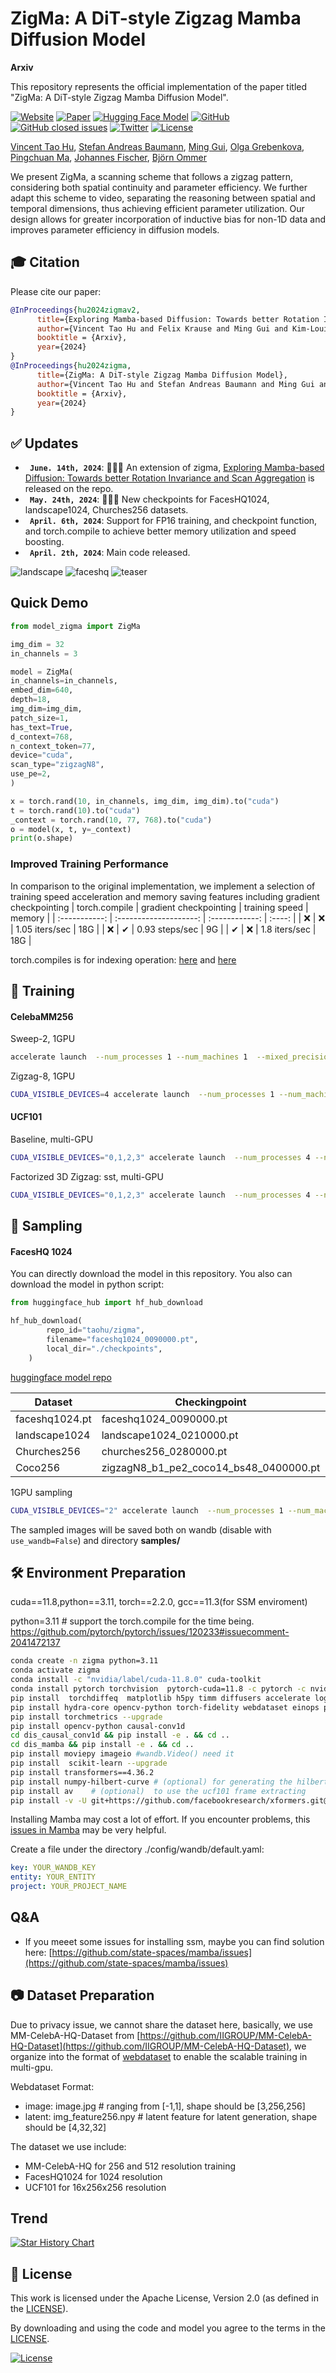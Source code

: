 #  ZigMa: A DiT-style Zigzag Mamba Diffusion Model

**Arxiv**

This repository represents the official implementation of the paper titled "ZigMa: A DiT-style Zigzag Mamba Diffusion Model".

[![Website](doc/badges/badge-website.svg)](https://taohu.me/zigma)
[![Paper](https://img.shields.io/badge/arXiv-PDF-b31b1b)](https://arxiv.org/abs/2403.13802)
[![Hugging Face Model](https://img.shields.io/badge/🤗%20Hugging%20Face-Model-green)](https://huggingface.co/taohu/zigma)
[![GitHub](https://img.shields.io/github/stars/CompVis/zigma?style=social)](https://github.com/CompVis/zigma)
[![GitHub closed issues](https://img.shields.io/github/issues-closed/CompVis/zigma?color=success&label=Issues)](https://github.com/CompVis/zigma/issues?q=is%3Aissue+is%3Aclosed) 
[![Twitter](https://img.shields.io/badge/Twitter-🔥%2020k%2B120k%20views-b31b1b.svg?style=social&logo=twitter)](https://twitter.com/_akhaliq/status/1770668624392421512)
[![License](https://img.shields.io/badge/License-Apache--2.0-929292)](https://www.apache.org/licenses/LICENSE-2.0)

[Vincent Tao Hu](http://taohu.me),
[Stefan Andreas Baumann](https://scholar.google.de/citations?user=egzbdnoAAAAJ&hl=en),
[Ming Gui](https://www.linkedin.com/in/ming-gui-87b76a16b/?originalSubdomain=de),
[Olga Grebenkova](https://www.linkedin.com/in/grebenkovao/),
[Pingchuan Ma](https://www.linkedin.com/in/pingchuan-ma-492543156/),
[Johannes Fischer](https://www.linkedin.com/in/js-fischer/ ),
[Björn Ommer](https://ommer-lab.com/people/ommer/ )

We present ZigMa, a scanning scheme that follows a zigzag pattern, considering both spatial continuity and parameter efficiency. We further adapt this scheme to video, separating the reasoning between spatial and temporal dimensions, thus achieving efficient parameter utilization. Our design allows for greater incorporation of inductive bias for non-1D data and improves parameter efficiency in diffusion models.


## 🎓 Citation

Please cite our paper:

```bibtex
@InProceedings{hu2024zigmav2,
      title={Exploring Mamba-based Diffusion: Towards better Rotation Invariance and Scan Aggregation},
      author={Vincent Tao Hu and Felix Krause and Ming Gui and Kim-Louis Simmoteit and Johannes S. Fischer and  Björn Ommer},
      booktitle = {Arxiv},
      year={2024}
}
@InProceedings{hu2024zigma,
      title={ZigMa: A DiT-style Zigzag Mamba Diffusion Model},
      author={Vincent Tao Hu and Stefan Andreas Baumann and Ming Gui and Olga Grebenkova and Pingchuan Ma and Johannes Fischer and Björn Ommer},
      booktitle = {Arxiv},
      year={2024}
}
```

## :white_check_mark: Updates
*  **` June. 14th, 2024`**:  🚀🚀🚀 An extension of zigma, [Exploring Mamba-based Diffusion: Towards better
Rotation Invariance and Scan Aggregation](https://drive.google.com/file/d/1dbS9dgNJHySC6DE-2fcWOkGuTiMLmHtf/view?usp=sharing) is released on the repo.
* **` May. 24th, 2024`**:  🚀🚀🚀 New checkpoints for FacesHQ1024, landscape1024, Churches256 datasets.
* **` April. 6th, 2024`**: Support for FP16 training, and checkpoint function, and torch.compile to achieve better memory utilization and speed boosting.
* **` April. 2th, 2024`**: Main code released.




![landscape](doc/landscape_1.png)
![faceshq](doc/faceshq_0.png)
![teaser](doc/teaser_3col.png)




## Quick Demo


```python
from model_zigma import ZigMa

img_dim = 32
in_channels = 3

model = ZigMa(
in_channels=in_channels,
embed_dim=640,
depth=18,
img_dim=img_dim,
patch_size=1,
has_text=True,
d_context=768,
n_context_token=77,
device="cuda",
scan_type="zigzagN8",
use_pe=2,
)

x = torch.rand(10, in_channels, img_dim, img_dim).to("cuda")
t = torch.rand(10).to("cuda")
_context = torch.rand(10, 77, 768).to("cuda")
o = model(x, t, y=_context)
print(o.shape)
```



### Improved Training Performance
In comparison to the original implementation, we implement a selection of training speed acceleration and memory saving features including gradient checkpointing
| torch.compile | gradient checkpointing | training speed | memory |
| :-----------: | :--------------------: | :------------: | :----: |
|       ❌       |           ❌            | 1.05 iters/sec |  18G   |
|       ❌       |           ✔            | 0.93 steps/sec |   9G   |
|       ✔       |           ❌            | 1.8 iters/sec  |  18G   |

torch.compiles is for indexing operation: [here](https://github.com/CompVis/zigma/blob/1e78944ebce400d34a12efd4baba1daad0fae9f3/dis_mamba/mamba_ssm/modules/mamba_simple.py#L55) and [here](https://github.com/CompVis/zigma/blob/1e78944ebce400d34a12efd4baba1daad0fae9f3/dis_mamba/mamba_ssm/modules/mamba_simple.py#L60)



## 🚀  Training


#### CelebaMM256 


Sweep-2, 1GPU
```bash
accelerate launch  --num_processes 1 --num_machines 1  --mixed_precision fp16    train_acc.py  model=sweep2_b1  use_latent=1   data=celebamm256_uncond  ckpt_every=10_000 data.sample_fid_n=5_000 data.sample_fid_bs=4 data.sample_fid_every=10_000  data.batch_size=8   note=_ 
```

Zigzag-8, 1GPU
```bash
CUDA_VISIBLE_DEVICES=4 accelerate launch  --num_processes 1 --num_machines 1  --mixed_precision fp16  --main_process_ip 127.0.0.1 --main_process_port 8868  train_acc.py  model=zigzag8_b1  use_latent=1   data=celebamm256_uncond  ckpt_every=10_000 data.sample_fid_n=5_000 data.sample_fid_bs=4 data.sample_fid_every=10_000  data.batch_size=4   note=_ 
```




####  UCF101

Baseline, multi-GPU
```bash
CUDA_VISIBLE_DEVICES="0,1,2,3" accelerate launch  --num_processes 4 --num_machines 1 --multi_gpu --mixed_precision fp16  --main_process_ip 127.0.0.1 --main_process_port 8868  train_acc.py  model=3d_sweep2_b2  use_latent=1 data=ucf101  ckpt_every=10_000  data.sample_fid_n=20_0 data.sample_fid_bs=4 data.sample_fid_every=10_000  data.batch_size=4   note=_ 
```

Factorized 3D Zigzag: sst, multi-GPU
```bash
CUDA_VISIBLE_DEVICES="0,1,2,3" accelerate launch  --num_processes 4 --num_machines 1 --multi_gpu --mixed_precision fp16  --main_process_ip 127.0.0.1 --main_process_port 8868  train_acc.py  model=3d_zigzag8sst_b2  use_latent=1 data=ucf101  ckpt_every=10_000  data.sample_fid_n=20_0 data.sample_fid_bs=4 data.sample_fid_every=10_000  data.batch_size=4   note=_ 
```




## 🚀 Sampling


#### FacesHQ 1024

You can directly download the model in this repository. You also can download the model in python script:
```python
from huggingface_hub import hf_hub_download

hf_hub_download(
        repo_id="taohu/zigma",
        filename="faceshq1024_0090000.pt",
        local_dir="./checkpoints",
    )
```
[huggingface model repo](https://huggingface.co/taohu/zigma)

|Dataset | Checkingpoint|Model |data|
|---|---|---|---|
|faceshq1024.pt|faceshq1024_0090000.pt|model=s1024_zigzag8_b2_old|data=facehq_1024|
|landscape1024|landscape1024_0210000.pt|model=s1024_zigzag8_b2_old|data=landscapehq_1024|
|Churches256|churches256_0280000.pt|model=zigzag8_b1_pe2|data=churches256|
|Coco256|zigzagN8_b1_pe2_coco14_bs48_0400000.pt|mode=zigzag8_b1_pe2|data=coco14 (31.0) | 



1GPU sampling 
```bash
CUDA_VISIBLE_DEVICES="2" accelerate launch  --num_processes 1 --num_machines 1     sample_acc.py  model=s1024_zigzag8_b2_old  use_latent=1   data=facehq_1024  ckpt_every=10_000 data.sample_fid_n=5_000 data.sample_fid_bs=4 data.sample_fid_every=10_000  data.batch_size=8  sample_mode=ODE likelihood=0  num_fid_samples=5_000 sample_debug=0  ckpt=checkpoints/faceshq1024_0060000.pt  
```
The sampled images will be saved both on wandb (disable with `use_wandb=False`) and directory **samples/**


##  🛠️  Environment Preparation


cuda==11.8,python==3.11, torch==2.2.0, gcc==11.3(for SSM enviroment)

python=3.11 # support the torch.compile for the time being. https://github.com/pytorch/pytorch/issues/120233#issuecomment-2041472137
```bash
conda create -n zigma python=3.11
conda activate zigma
conda install -c "nvidia/label/cuda-11.8.0" cuda-toolkit
conda install pytorch torchvision  pytorch-cuda=11.8 -c pytorch -c nvidia
pip install  torchdiffeq  matplotlib h5py timm diffusers accelerate loguru blobfile ml_collections wandb
pip install hydra-core opencv-python torch-fidelity webdataset einops pytorch_lightning
pip install torchmetrics --upgrade
pip install opencv-python causal-conv1d
cd dis_causal_conv1d && pip install -e . && cd ..
cd dis_mamba && pip install -e . && cd ..
pip install moviepy imageio #wandb.Video() need it
pip install  scikit-learn --upgrade 
pip install transformers==4.36.2
pip install numpy-hilbert-curve # (optional) for generating the hilbert path
pip install av    # (optional)  to use the ucf101 frame extracting
pip install -v -U git+https://github.com/facebookresearch/xformers.git@main#egg=xformers  #for FDD metrics
```

Installing Mamba may cost a lot of effort. If you encounter problems, this [issues in Mamba](https://github.com/state-spaces/mamba/issues) may be very helpful.


Create a file under the directory ./config/wandb/default.yaml:

```yaml
key: YOUR_WANDB_KEY
entity: YOUR_ENTITY
project: YOUR_PROJECT_NAME
```

## Q&A

- If you meeet some issues for installing ssm, maybe you can find solution here: [https://github.com/state-spaces/mamba/issues](https://github.com/state-spaces/mamba/issues)

## 📷  Dataset Preparation


Due to privacy issue, we cannot share the dataset here, basically, we use MM-CelebA-HQ-Dataset from [https://github.com/IIGROUP/MM-CelebA-HQ-Dataset](https://github.com/IIGROUP/MM-CelebA-HQ-Dataset), we organize into the format of [webdataset](https://webdataset.github.io/) to enable the scalable training in multi-gpu.


Webdataset Format: 
- image: image.jpg # ranging from [-1,1], shape should be [3,256,256]
- latent: img_feature256.npy # latent feature for latent generation, shape should be [4,32,32]




The dataset we use include:
- MM-CelebA-HQ for 256 and 512 resolution training 
- FacesHQ1024 for 1024 resolution
- UCF101 for 16x256x256 resolution




## Trend

[![Star History Chart](https://api.star-history.com/svg?repos=CompVis/zigma&type=Date)](https://star-history.com/#CompVis/zigma&Date)


## 🎫 License

This work is licensed under the Apache License, Version 2.0 (as defined in the [LICENSE](LICENSE.txt)).

By downloading and using the code and model you agree to the terms in the  [LICENSE](LICENSE.txt).

[![License](https://img.shields.io/badge/License-Apache--2.0-929292)](https://www.apache.org/licenses/LICENSE-2.0)
